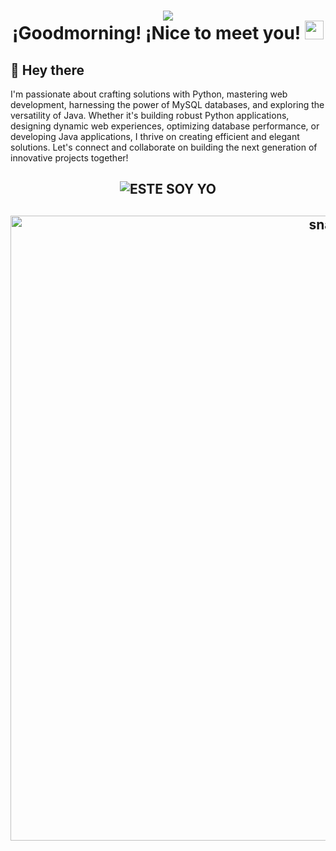 <h1 align="center">

  [![](https://visitcount.itsvg.in/api?id=KevinJGV&icon=5&color=8)](https://visitcount.itsvg.in)
  <br>
  ¡Goodmorning! ¡Nice to meet you!
  <img decoding="async" src="https://media.giphy.com/media/hvRJCLFzcasrR4ia7z/giphy.gif" width="30px"/>
</h1>

## 💫 Hey there
I'm passionate about crafting solutions with Python, mastering web development, harnessing the power of MySQL databases, and exploring the versatility of Java. Whether it's building robust Python applications, designing dynamic web experiences, optimizing database performance, or developing Java applications, I thrive on creating efficient and elegant solutions. Let's connect and collaborate on building the next generation of innovative projects together!<br>

<h2 align="center">
 <image src="https://static.wikia.nocookie.net/ffacc27c-ccef-43b1-90aa-4d278620d8b9" alt="ESTE SOY YO">
</h2>

<h2 align="center">
 <img width="1000" src="assets/snake-contributions.svg" alt="snake"/>
</h2>
